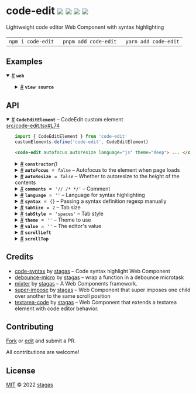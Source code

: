 <h1>
code-edit <a href="https://npmjs.org/package/code-edit"><img src="https://img.shields.io/badge/npm-v2.0.1-F00.svg?colorA=000"/></a> <a href="src"><img src="https://img.shields.io/badge/loc-176-FFF.svg?colorA=000"/></a> <a href="https://cdn.jsdelivr.net/npm/code-edit@2.0.1/dist/code-edit.min.js"><img src="https://img.shields.io/badge/brotli-7.8K-333.svg?colorA=000"/></a> <a href="LICENSE"><img src="https://img.shields.io/badge/license-MIT-F0B.svg?colorA=000"/></a>
</h1>

<p></p>

Lightweight code editor Web Component with syntax highlighting

<h4>
<table><tr><td title="Triple click to select and copy paste">
<code>npm i code-edit </code>
</td><td title="Triple click to select and copy paste">
<code>pnpm add code-edit </code>
</td><td title="Triple click to select and copy paste">
<code>yarn add code-edit</code>
</td></tr></table>
</h4>

## Examples

<details id="example$web" title="web" open><summary><span><a href="#example$web">#</a></span>  <code><strong>web</strong></code></summary>  <ul>    <details id="source$web" title="web source code" ><summary><span><a href="#source$web">#</a></span>  <code><strong>view source</strong></code></summary>  <a href="example/web.ts">example/web.ts</a>  <p>

```ts
import 'code-syntax/themes/default.css'
import 'plenty-themes/laser.css'

import { CodeEditElement, languages } from 'code-edit'

languages.js = import('code-syntax/languages/js')
customElements.define('code-edit', CodeEditElement)

const style = document.createElement('style')
style.textContent = /*css*/ `
html,
body {
  margin: 0;
  padding: 0;
  width: 100%;
  height: 100%;
}
body {
  background: #333;
}
pre {
  color: var(--color);
  background: var(--background);
}
code-edit {
  margin: 15px;
  padding: 15px;
  resize: both;
}
`
document.head.appendChild(style)

document.body.innerHTML = /*html*/ `
<code-edit id="demo" autoresize autofocus language="js" theme="laser">export interface HTMLCodeEditElement {
  value?: string
  language?: string
  syntax?: SyntaxDefinition | Promise&lt;{ default: SyntaxDefinition }&gt;
  theme?: string
  tabsize?: number
  tabstyle?: 'tabs' | 'spaces'
  comments?: string
}</code-edit>
`
```

</p>
</details></ul></details>

## API

<p>  <details id="CodeEditElement$1" title="Class" open><summary><span><a href="#CodeEditElement$1">#</a></span>  <code><strong>CodeEditElement</strong></code>     &ndash; CodeEdit custom element</summary>  <a href="src/code-edit.tsx#L74">src/code-edit.tsx#L74</a>  <ul>  <p>

```js
import { CodeEditElement } from 'code-edit'
customElements.define('code-edit', CodeEditElement)
```

```html
<code-edit autofocus autoresize language="js" theme="deep"> ... </code-edit>
```

</p>
      <p>  <details id="constructor$7" title="Constructor" ><summary><span><a href="#constructor$7">#</a></span>  <code><strong>constructor</strong></code><em>()</em>    </summary>    <ul>    <p>  <details id="new CodeEditElement$8" title="ConstructorSignature" ><summary><span><a href="#new CodeEditElement$8">#</a></span>  <code><strong>new CodeEditElement</strong></code><em>()</em>    </summary>    <ul><p><a href="#CodeEditElement$1">CodeEditElement</a></p>        </ul></details></p>    </ul></details><details id="autoFocus$14" title="Property" ><summary><span><a href="#autoFocus$14">#</a></span>  <code><strong>autoFocus</strong></code>  <span><span>&nbsp;=&nbsp;</span>  <code>false</code></span>   &ndash; Autofocus to the element when page loads</summary>  <a href="src/code-edit.tsx#L83">src/code-edit.tsx#L83</a>  <ul><p>boolean</p>        </ul></details><details id="autoResize$15" title="Property" ><summary><span><a href="#autoResize$15">#</a></span>  <code><strong>autoResize</strong></code>  <span><span>&nbsp;=&nbsp;</span>  <code>false</code></span>   &ndash; Whether to autoresize to the height of the contents</summary>  <a href="src/code-edit.tsx#L85">src/code-edit.tsx#L85</a>  <ul><p>boolean</p>        </ul></details><details id="comments$20" title="Property" ><summary><span><a href="#comments$20">#</a></span>  <code><strong>comments</strong></code>  <span><span>&nbsp;=&nbsp;</span>  <code>'// /* */'</code></span>   &ndash; Comment</summary>  <a href="src/code-edit.tsx#L95">src/code-edit.tsx#L95</a>  <ul><p>string</p>        </ul></details><details id="language$16" title="Property" ><summary><span><a href="#language$16">#</a></span>  <code><strong>language</strong></code>  <span><span>&nbsp;=&nbsp;</span>  <code>''</code></span>   &ndash; Language for syntax highlighting</summary>  <a href="src/code-edit.tsx#L87">src/code-edit.tsx#L87</a>  <ul><p>string</p>        </ul></details><details id="syntax$24" title="Property" ><summary><span><a href="#syntax$24">#</a></span>  <code><strong>syntax</strong></code>  <span><span>&nbsp;=&nbsp;</span>  <code>{}</code></span>   &ndash; Passing a syntax definition regexp manually</summary>  <a href="src/code-edit.tsx#L108">src/code-edit.tsx#L108</a>  <ul><p><span>SyntaxOrImport</span></p>        </ul></details><details id="tabSize$18" title="Property" ><summary><span><a href="#tabSize$18">#</a></span>  <code><strong>tabSize</strong></code>  <span><span>&nbsp;=&nbsp;</span>  <code>2</code></span>   &ndash; Tab size</summary>  <a href="src/code-edit.tsx#L91">src/code-edit.tsx#L91</a>  <ul><p>number</p>        </ul></details><details id="tabStyle$19" title="Property" ><summary><span><a href="#tabStyle$19">#</a></span>  <code><strong>tabStyle</strong></code>  <span><span>&nbsp;=&nbsp;</span>  <code>'spaces'</code></span>   &ndash; Tab style</summary>  <a href="src/code-edit.tsx#L93">src/code-edit.tsx#L93</a>  <ul><p><code>"spaces"</code> | <code>"tabs"</code></p>        </ul></details><details id="theme$17" title="Property" ><summary><span><a href="#theme$17">#</a></span>  <code><strong>theme</strong></code>  <span><span>&nbsp;=&nbsp;</span>  <code>''</code></span>   &ndash; Theme to use</summary>  <a href="src/code-edit.tsx#L89">src/code-edit.tsx#L89</a>  <ul><p>string</p>        </ul></details><details id="value$13" title="Property" ><summary><span><a href="#value$13">#</a></span>  <code><strong>value</strong></code>  <span><span>&nbsp;=&nbsp;</span>  <code>''</code></span>   &ndash; The editor's value</summary>  <a href="src/code-edit.tsx#L81">src/code-edit.tsx#L81</a>  <ul><p>string</p>        </ul></details><details id="scrollLeft$9" title="Accessor" ><summary><span><a href="#scrollLeft$9">#</a></span>  <code><strong>scrollLeft</strong></code>    </summary>  <a href="src/code-edit.tsx#L217">src/code-edit.tsx#L217</a>  <ul>        </ul></details><details id="scrollTop$11" title="Accessor" ><summary><span><a href="#scrollTop$11">#</a></span>  <code><strong>scrollTop</strong></code>    </summary>  <a href="src/code-edit.tsx#L220">src/code-edit.tsx#L220</a>  <ul>        </ul></details></p></ul></details></p>

## Credits

- [code-syntax](https://npmjs.org/package/code-syntax) by [stagas](https://github.com/stagas) &ndash; Code syntax highlight Web Component
- [debounce-micro](https://npmjs.org/package/debounce-micro) by [stagas](https://github.com/stagas) &ndash; wrap a function in a debounce microtask
- [mixter](https://npmjs.org/package/mixter) by [stagas](https://github.com/stagas) &ndash; A Web Components framework.
- [super-impose](https://npmjs.org/package/super-impose) by [stagas](https://github.com/stagas) &ndash; Web Component that super imposes one child over another to the same scroll position
- [textarea-code](https://npmjs.org/package/textarea-code) by [stagas](https://github.com/stagas) &ndash; Web Component that extends a textarea element with code editor behavior.

## Contributing

[Fork](https://github.com/stagas/code-edit/fork) or [edit](https://github.dev/stagas/code-edit) and submit a PR.

All contributions are welcome!

## License

<a href="LICENSE">MIT</a> &copy; 2022 [stagas](https://github.com/stagas)
